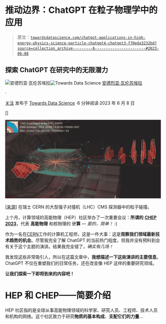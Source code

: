 # 推动边界：ChatGPT 在粒子物理学中的应用

> 原文：[`towardsdatascience.com/chatgpt-applications-in-high-energy-physics-science-particle-chatgpt4-chatgpt3-f70eda3232bd?source=collection_archive---------6-----------------------#2023-06-08`](https://towardsdatascience.com/chatgpt-applications-in-high-energy-physics-science-particle-chatgpt4-chatgpt3-f70eda3232bd?source=collection_archive---------6-----------------------#2023-06-08)

## 探索 ChatGPT 在研究中的无限潜力

[](https://medium.com/@andvalenzuela?source=post_page-----f70eda3232bd--------------------------------)![安德烈亚·瓦伦苏埃拉](https://medium.com/@andvalenzuela?source=post_page-----f70eda3232bd--------------------------------)[](https://towardsdatascience.com/?source=post_page-----f70eda3232bd--------------------------------)![Towards Data Science](https://towardsdatascience.com/?source=post_page-----f70eda3232bd--------------------------------) [安德烈亚·瓦伦苏埃拉](https://medium.com/@andvalenzuela?source=post_page-----f70eda3232bd--------------------------------)

·

[关注](https://medium.com/m/signin?actionUrl=https%3A%2F%2Fmedium.com%2F_%2Fsubscribe%2Fuser%2Fa6f3f1654c3&operation=register&redirect=https%3A%2F%2Ftowardsdatascience.com%2Fchatgpt-applications-in-high-energy-physics-science-particle-chatgpt4-chatgpt3-f70eda3232bd&user=Andrea+Valenzuela&userId=a6f3f1654c3&source=post_page-a6f3f1654c3----f70eda3232bd---------------------post_header-----------) 发布于 [Towards Data Science](https://towardsdatascience.com/?source=post_page-----f70eda3232bd--------------------------------) ·6 分钟阅读·2023 年 6 月 8 日[](https://medium.com/m/signin?actionUrl=https%3A%2F%2Fmedium.com%2F_%2Fvote%2Ftowards-data-science%2Ff70eda3232bd&operation=register&redirect=https%3A%2F%2Ftowardsdatascience.com%2Fchatgpt-applications-in-high-energy-physics-science-particle-chatgpt4-chatgpt3-f70eda3232bd&user=Andrea+Valenzuela&userId=a6f3f1654c3&source=-----f70eda3232bd---------------------clap_footer-----------)

[]

[](https://medium.com/m/signin?actionUrl=https%3A%2F%2Fmedium.com%2F_%2Fbookmark%2Fp%2Ff70eda3232bd&operation=register&redirect=https%3A%2F%2Ftowardsdatascience.com%2Fchatgpt-applications-in-high-energy-physics-science-particle-chatgpt4-chatgpt3-f70eda3232bd&source=-----f70eda3232bd---------------------bookmark_footer-----------)![](img/b159929dfd45f5861f25debc065a8bcf.png)

[[来源](https://cms.cern/news/wait-overthe-lhc-run-3-has-started)] 在瑞士 CERN 的大型强子对撞机（LHC）CMS 探测器中的粒子碰撞。

上个月，计算领域的高能物理（HEP）社区举办了一次重要会议：**所谓的** [**CHEP 2023**](https://www.jlab.org/conference/CHEP2023)，代表 **高能物理** 和核物理的 **计算** — *是的，简单！* :)

作为一名在[CERN](https://home.cern/)工作的计算机工程师，这是一件大事：这是**观察我们领域最新技术趋势的机会**。尽管我完全了解 ChatGPT 的当前热门程度，但我并没有预料到会有关于这个主题的演讲。结果我完全错了，*确实有几场！*

我发现这些非常吸引人，所以在这篇文章中，**我想描述一下这些演讲的主要信息**。ChatGPT 不仅在重塑我们的日常任务，还在改变像 HEP 这样的重要研究领域。

**让我们探索一下即将到来的内容吧！**

# HEP 和 CHEP——简要介绍

HEP 社区指的是全球从事高能物理领域的科学家、研究人员、工程师、技术人员和机构的网络。这个社区致力于研究**物质的基本构成**、**支配它们的力量**…
